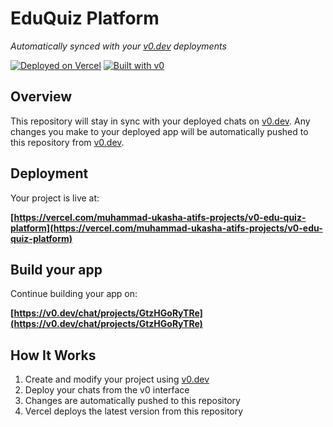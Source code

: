 # EduQuiz Platform

*Automatically synced with your [v0.dev](https://v0.dev) deployments*

[![Deployed on Vercel](https://img.shields.io/badge/Deployed%20on-Vercel-black?style=for-the-badge&logo=vercel)](https://vercel.com/muhammad-ukasha-atifs-projects/v0-edu-quiz-platform)
[![Built with v0](https://img.shields.io/badge/Built%20with-v0.dev-black?style=for-the-badge)](https://v0.dev/chat/projects/GtzHGoRyTRe)

## Overview

This repository will stay in sync with your deployed chats on [v0.dev](https://v0.dev).
Any changes you make to your deployed app will be automatically pushed to this repository from [v0.dev](https://v0.dev).

## Deployment

Your project is live at:

**[https://vercel.com/muhammad-ukasha-atifs-projects/v0-edu-quiz-platform](https://vercel.com/muhammad-ukasha-atifs-projects/v0-edu-quiz-platform)**

## Build your app

Continue building your app on:

**[https://v0.dev/chat/projects/GtzHGoRyTRe](https://v0.dev/chat/projects/GtzHGoRyTRe)**

## How It Works

1. Create and modify your project using [v0.dev](https://v0.dev)
2. Deploy your chats from the v0 interface
3. Changes are automatically pushed to this repository
4. Vercel deploys the latest version from this repository